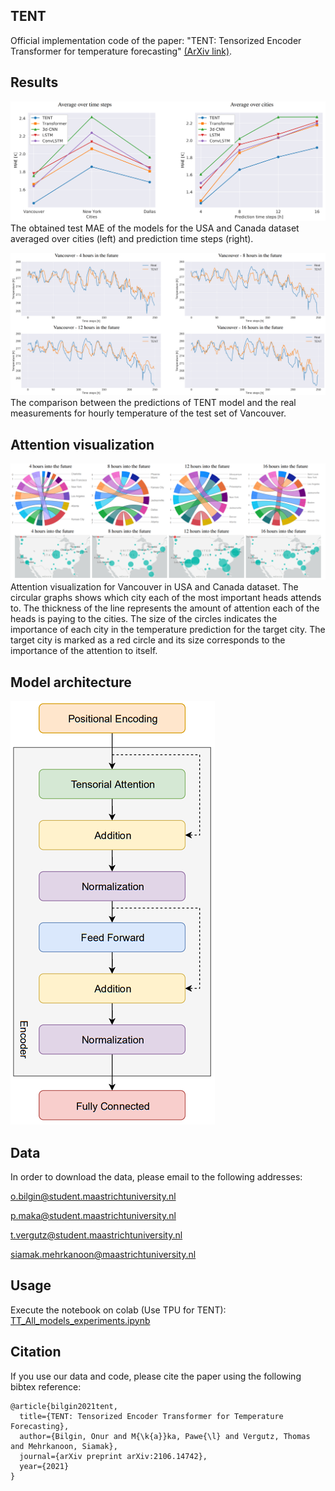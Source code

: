 ## TENT
Official implementation code of the paper: "TENT: Tensorized Encoder Transformer for temperature forecasting" [(ArXiv link)](https://arxiv.org/abs/2106.14742).


## Results

![TENT](images/result_USA.png)
The obtained test MAE of the models for the USA and Canada dataset averaged over cities (left) and prediction time steps (right).

![TENT](images/result_vancouver.png)
The comparison between the predictions of TENT model and the real measurements for hourly temperature of the test set of Vancouver.

## Attention visualization

![TENT](images/vancouver_maps.png)
Attention visualization for Vancouver in USA and Canada dataset. The circular graphs shows which city each of the most important heads attends to. The thickness of the line represents the amount of attention each of the heads is paying to the cities. The size of the circles indicates the importance of each city in the temperature prediction for the target city. The target city is marked as a red circle and its size corresponds to the importance of the attention to itself.

## Model architecture
![TENT](images/model_arch.png)

## Data

In order to download the data, please email to the following addresses:

o.bilgin@student.maastrichtuniversity.nl

p.maka@student.maastrichtuniversity.nl

t.vergutz@student.maastrichtuniversity.nl

siamak.mehrkanoon@maastrichtuniversity.nl


## Usage
Execute the notebook on colab (Use TPU for TENT): [TT_All_models_experiments.ipynb](notebooks/TT_All_models_experiments.ipynb)

## Citation
If you use our data and code, please cite the paper using the following bibtex reference:
```
@article{bilgin2021tent,
  title={TENT: Tensorized Encoder Transformer for Temperature Forecasting},
  author={Bilgin, Onur and M{\k{a}}ka, Pawe{\l} and Vergutz, Thomas and Mehrkanoon, Siamak},
  journal={arXiv preprint arXiv:2106.14742},
  year={2021}
}
```

